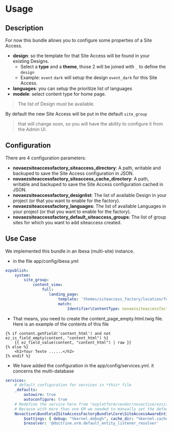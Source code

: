 # Usage

## Description

For now this bundle allows you to configure some properties of a Site Access.

- **design**: so the template for that Site Access will be found in your existing Designs.
   - Select a **type** and a **theme**, those 2 will be joined with `_` to define the `design`
   - Example: `event` `dark` will setup the design `event_dark` for this Site Access. 
- **languages**: you can setup the prioritize list of languages
- **modele**: select content type for home page.

> The list of Design must be available.

By default the new Site Access will be put in the default `site_group`

> that will change soon, so you will have the ability to configure it from the Admin UI. 

## Configuration

There are 4 configuration parameters:

- **novaezsiteaccessfactory_siteaccess_directory**: A path, writable and backuped to save the Site Access configuration in JSON.
- **novaezsiteaccessfactory_siteaccess_cache_directory**: A path, writable and backuped to save the Site Access configuration cached in JSON.
- **novaezsiteaccessfactory_designlist**: The list of available Design in your project (or that you want to enable for the factory).
- **novaezsiteaccessfactory_languages**: The list of available Languages in your project (or that you want to enable for the factory).
- **novaezsiteaccessfactory_default_siteaccess_groups**: The list of group sites for which you want to add siteaccess created.


## Use Case

We implemented this bundle in an Ibexa (multi-site) instance.

- in the file app/config/ibexa.yml

```yaml
ezpublish:
    system:
        site_group:
            content_view:
                full:
                   landing_page:
                       template: 'themes/siteaccess_factory/location/full/content_page_empty.html.twig'
                       match:
                           Identifier\ContentType: novaezsiteaccessfactory_static_home_page
```

- That means, you need to create the content_page_empty.html.twig file. Here is an example of the contents of this file

```twig
{% if content.getField('content_html') and not ez_is_field_empty(content, "content_html") %}
    {{ ez_field_value(content, "content_html") | raw }}
{% else %}
    <h2>Your Texte ......</h2>
{% endif %}

```

- We have added the configuration in the app/config/services.yml. it concerns the multi-database
```yaml
services:
    # default configuration for services in *this* file
    _defaults:
        autowire: true
        autoconfigure: true
    # Redefine the service here from "ezplatform/vendor/novactive/ezsiteaccessfactorybundles/bundle/Resources/config/services.yml"
    # Because with more than one EM we needed to manually set the default listener
    Novactive\Bundle\eZSiteAccessFactoryBundle\Core\SiteAccessAwareEntityManagerFactory:
        $settings: { debug: "%kernel.debug%", cache_dir: "%kernel.cache_dir%" }
        $resolver: '@doctrine.orm.default_entity_listener_resolver'
```

